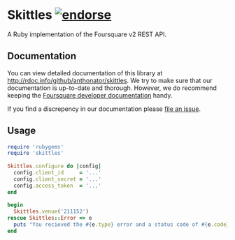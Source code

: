 # Skittles [![endorse](http://api.coderwall.com/anthonator/endorsecount.png)](http://coderwall.com/anthonator)

A Ruby implementation of the Foursquare v2 REST API.

## Documentation

You can view detailed documentation of this library at http://rdoc.info/github/anthonator/skittles. We try to make sure that our documentation is up-to-date and thorough. However, we do recommend keeping the [Foursquare developer documentation](https://developer.foursquare.com/docs/) handy.

If you find a discrepency in our documentation please [file an issue](https://github.com/anthonator/skittles/issues/new).

## Usage

```ruby
require 'rubygems'
require 'skittles'
  
Skittles.configure do |config|
  config.client_id     = '...'
  config.client_secret = '...'
  config.access_token  = '...'
end
  
begin
  Skittles.venue('211152')
rescue Skittles::Error => e
  puts "You recieved the #{e.type} error and a status code of #{e.code} which means #{e.detail}."
end
```